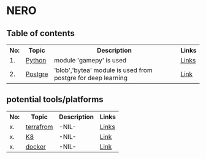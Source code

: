 
# NERO 

## Table of contents

<table>
<tr><th>No:</th><th>Topic</th><th>Description</th><th>Links</th></tr>
<tr><td>1.</td><td><a href="https://www.tutorialspoint.com/python/index.htm">Python</a></td><td>module 'gamepy' is used</td><td><a href="https://www.tutorialspoint.com/git/index.htm">Links</a></td></tr>
<tr><td>2.</td><td><a href="https://www.tutorialspoint.com/postgresql/index.htm">Postgre</a></td><td>'blob','bytea' module is used from postgre for deep learning</td><td><a href="https://github.com/EtricKombat/NERO/blob/master/documents_postgre.md">Link</a></td></tr>
</table>



## potential tools/platforms

<table>
<tr><th>No:</th><th>Topic</th><th>Description</th><th>Links</th></tr>
<tr><td>x.</td><td><a href="https://www.slashroot.in/terraform-tutorial-what-terraform">terrafrom</a></td><td>-NIL-</td><td><a href="https://www.tutorialspoint.com/git/index.htm">Links</a></td></tr>
<tr><td>x.</td><td><a href="https://www.tutorialspoint.com/kubernetes/index.htm">K8</a></td><td>-NIL-</td><td><a href="https://ourcodeworld.com/articles/read/162/tips-and-tricks-that-you-probably-don-t-know-with-the-github-markdown-in-readme-md-files">Link</a></td></tr>

<tr><td>x.</td><td><a href="https://www.tutorialspoint.com/docker/index.htm">docker</a></td><td>-NIL-</td><td><a href="https://ourcodeworld.com/articles/read/162/tips-and-tricks-that-you-probably-don-t-know-with-the-github-markdown-in-readme-md-files">Link</a></td></tr>

</table>

